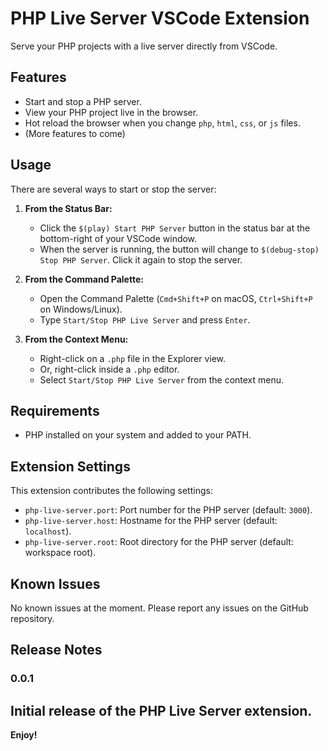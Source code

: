 # PHP Live Server VSCode Extension

Serve your PHP projects with a live server directly from VSCode.

## Features

*   Start and stop a PHP server.
*   View your PHP project live in the browser.
*   Hot reload the browser when you change `php`, `html`, `css`, or `js` files.
*   (More features to come)

## Usage

There are several ways to start or stop the server:

1.  **From the Status Bar:**
    *   Click the `$(play) Start PHP Server` button in the status bar at the bottom-right of your VSCode window.
    *   When the server is running, the button will change to `$(debug-stop) Stop PHP Server`. Click it again to stop the server.

2.  **From the Command Palette:**
    *   Open the Command Palette (`Cmd+Shift+P` on macOS, `Ctrl+Shift+P` on Windows/Linux).
    *   Type `Start/Stop PHP Live Server` and press `Enter`.

3.  **From the Context Menu:**
    *   Right-click on a `.php` file in the Explorer view.
    *   Or, right-click inside a `.php` editor.
    *   Select `Start/Stop PHP Live Server` from the context menu.

## Requirements

*   PHP installed on your system and added to your PATH.

## Extension Settings

This extension contributes the following settings:

*   `php-live-server.port`: Port number for the PHP server (default: `3000`).
*   `php-live-server.host`: Hostname for the PHP server (default: `localhost`).
*   `php-live-server.root`: Root directory for the PHP server (default: workspace root).

## Known Issues

No known issues at the moment. Please report any issues on the GitHub repository.

## Release Notes

### 0.0.1

Initial release of the PHP Live Server extension.
---

**Enjoy!**

